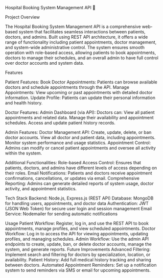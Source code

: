 Hospital Booking System Management API 🏥


Project Overview


The Hospital Booking System Management API is a comprehensive web-based system that facilitates seamless interactions between patients, doctors, and admins. Built using REST API architecture, it offers a wide range of functionality including patient appointments, doctor management, and system-wide administrative control. The system ensures smooth operation with role-based access, allowing patients to book appointments, doctors to manage their schedules, and an overall admin to have full control over doctor accounts and system data.

Features

Patient Features:
Book Doctor Appointments: Patients can browse available doctors and schedule appointments through the API.
Manage Appointments: View upcoming or past appointments with detailed doctor information.
Update Profile: Patients can update their personal information and health history.


Doctor Features:
Admin Dashboard (via API): Doctors can:
View all patient appointments and related data.
Manage their availability and appointment schedules.
Access and update patient history records.


Admin Features:
Doctor Management API:
Create, update, delete, or ban doctor accounts.
View all doctor and patient data, including appointments.
Monitor system performance and usage statistics.
Appointment Control: Admins can modify or cancel patient appointments and oversee all activity within the system.

Additional Functionalities:
Role-based Access Control: Ensures that patients, doctors, and admins have different levels of access depending on their roles.
Email Notifications: Patients and doctors receive appointment confirmations, cancellations, or updates via email.
Comprehensive Reporting: Admins can generate detailed reports of system usage, doctor activity, and appointment statistics.

Tech Stack
Backend: Node.js, Express.js (REST API)
Database: MongoDB for handling users, appointments, and doctor data
Authentication: JWT (JSON Web Token) for secure user login and session management
Email Service: Nodemailer for sending automatic notifications


Usage
Patient Workflow: Register, log in, and use the REST API to book appointments, manage profiles, and view scheduled appointments.
Doctor Workflow: Log in to access the API for viewing appointments, updating profiles, and managing schedules.
Admin Workflow: Use the admin API endpoints to create, update, ban, or delete doctor accounts, manage the system, and generate reports.
Future Improvements
Advanced Filtering: Implement search and filtering for doctors by specialization, location, or availability.
Patient History: Add full medical history tracking and sharing between doctors.
Automated Appointment Reminders: Set up a notification system to send reminders via SMS or email for upcoming appointments.
